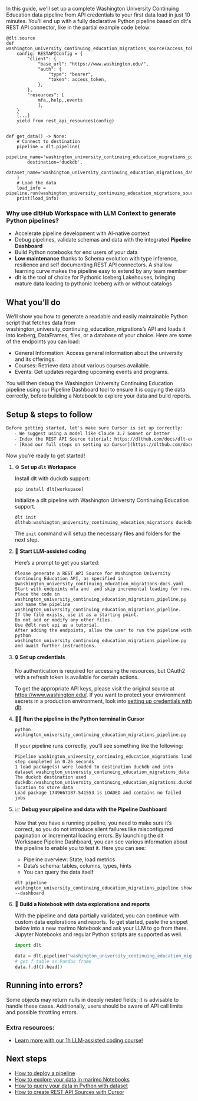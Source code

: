In this guide, we'll set up a complete Washington University Continuing Education data pipeline from API credentials to your first data load in just 10 minutes. You'll end up with a fully declarative Python pipeline based on dlt's REST API connector, like in the partial example code below:

```python-outcome
@dlt.source
def washington_university_continuing_education_migrations_source(access_token=dlt.secrets.value):
    config: RESTAPIConfig = {
        "client": {
            "base_url": "https://www.washington.edu/",
            "auth": {
                "type": "bearer",
                "token": access_token,
            },
        },
        "resources": [
            mfa,,help,,events
            ],
    }
    [...]
    yield from rest_api_resources(config)


def get_data() -> None:
    # Connect to destination
    pipeline = dlt.pipeline(
        pipeline_name='washington_university_continuing_education_migrations_pipeline',
        destination='duckdb',
        dataset_name='washington_university_continuing_education_migrations_data', 
    )
    # Load the data
    load_info = pipeline.run(washington_university_continuing_education_migrations_source())
    print(load_info) 
```

### Why use dltHub Workspace with LLM Context to generate Python pipelines?

- Accelerate pipeline development with AI-native context
- Debug pipelines, validate schemas and data with the integrated **Pipeline Dashboard**
- Build Python notebooks for end users of your data
- **Low maintenance** thanks to Schema evolution with type inference, resilience and self documenting REST API connectors. A shallow learning curve makes the pipeline easy to extend by any team member
- dlt is the tool of choice for Pythonic Iceberg Lakehouses, bringing mature data loading to pythonic Iceberg with or without catalogs

## What you’ll do

We’ll show you how to generate a readable and easily maintainable Python script that fetches data from washington_university_continuing_education_migrations’s API and loads it into Iceberg, DataFrames, files, or a database of your choice. Here are some of the endpoints you can load:

- General Information: Access general information about the university and its offerings.
- Courses: Retrieve data about various courses available.
- Events: Get updates regarding upcoming events and programs.

You will then debug the Washington University Continuing Education pipeline using our Pipeline Dashboard tool to ensure it is copying the data correctly, before building a Notebook to explore your data and build reports.

## Setup & steps to follow

```default
Before getting started, let's make sure Cursor is set up correctly:
   - We suggest using a model like Claude 3.7 Sonnet or better
   - Index the REST API Source tutorial: https://dlthub.com/docs/dlt-ecosystem/verified-sources/rest_api/ and add it to context as **@dlt rest api**
   - [Read our full steps on setting up Cursor](https://dlthub.com/docs/dlt-ecosystem/llm-tooling/cursor-restapi#23-configuring-cursor-with-documentation)
```

Now you're ready to get started!

1. ⚙️ **Set up `dlt` Workspace**
    
    Install dlt with duckdb support:
    ```shell
    pip install dlt[workspace]
    ```

    Initialize a dlt pipeline with Washington University Continuing Education support.
    ```shell
    dlt init dlthub:washington_university_continuing_education_migrations duckdb
    ```

    The `init` command will setup the necessary files and folders for the next step.
    
2. 🤠 **Start LLM-assisted coding**
    
    Here’s a prompt to get you started:
    
    ```prompt
    Please generate a REST API Source for Washington University Continuing Education API, as specified in @washington_university_continuing_education_migrations-docs.yaml 
    Start with endpoints mfa and  and skip incremental loading for now. 
    Place the code in washington_university_continuing_education_migrations_pipeline.py and name the pipeline washington_university_continuing_education_migrations_pipeline. 
    If the file exists, use it as a starting point. 
    Do not add or modify any other files. 
    Use @dlt rest api as a tutorial. 
    After adding the endpoints, allow the user to run the pipeline with python washington_university_continuing_education_migrations_pipeline.py and await further instructions.
    ```

    
3. 🔒 **Set up credentials** 
    
    No authentication is required for accessing the resources, but OAuth2 with a refresh token is available for certain actions.
    
    To get the appropriate API keys, please visit the original source at https://www.washington.edu/.
    If you want to protect your environment secrets in a production environment, look into [setting up credentials with dlt](https://dlthub.com/docs/walkthroughs/add_credentials).
    
4. 🏃‍♀️ **Run the pipeline in the Python terminal in Cursor**
    
    ```shell
    python washington_university_continuing_education_migrations_pipeline.py
    ```
    
    If your pipeline runs correctly, you’ll see something like the following:
    
    ```shell
    Pipeline washington_university_continuing_education_migrations load step completed in 0.26 seconds
    1 load package(s) were loaded to destination duckdb and into dataset washington_university_continuing_education_migrations_data
    The duckdb destination used duckdb:/washington_university_continuing_education_migrations.duckdb location to store data
    Load package 1749667187.541553 is LOADED and contains no failed jobs
    ```
    
5. 📈 **Debug your pipeline and data with the Pipeline Dashboard**

    Now that you have a running pipeline, you need to make sure it’s correct, so you do not introduce silent failures like misconfigured pagination or incremental loading errors. By launching the dlt Workspace Pipeline Dashboard, you can see various information about the pipeline to enable you to test it. Here you can see:
    - Pipeline overview: State, load metrics
    - Data’s schema: tables, columns, types, hints
    - You can query the data itself
    
    ```shell
    dlt pipeline washington_university_continuing_education_migrations_pipeline show --dashboard
    ```
    
6. 🐍 **Build a Notebook with data explorations and reports**

    With the pipeline and data partially validated, you can continue with custom data explorations and reports. To get started, paste the snippet below into a new marimo Notebook and ask your LLM to go from there. Jupyter Notebooks and regular Python scripts are supported as well.

    
    ```python
    import dlt

   data = dlt.pipeline("washington_university_continuing_education_migrations_pipeline").dataset()
   # get f table as Pandas frame
   data.f.df().head()
    ```

## Running into errors?

Some objects may return nulls in deeply nested fields; it is advisable to handle these cases. Additionally, users should be aware of API call limits and possible throttling errors.

### Extra resources:

- [Learn more with our 1h LLM-assisted coding course!](https://www.youtube.com/watch?v=GGid70rnJuM)

## Next steps

- [How to deploy a pipeline](https://dlthub.com/docs/walkthroughs/deploy-a-pipeline)
- [How to explore your data in marimo Notebooks](https://dlthub.com/docs/general-usage/dataset-access/marimo)
- [How to query your data in Python with dataset](https://dlthub.com/docs/general-usage/dataset-access/dataset)
- [How to create REST API Sources with Cursor](https://dlthub.com/docs/dlt-ecosystem/llm-tooling/cursor-restapi)